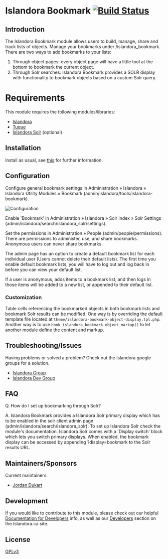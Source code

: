 # Islandora Bookmark [![Build Status](https://travis-ci.org/Islandora/islandora_bookmark.png?branch=7.x)](https://travis-ci.org/Islandora/islandora_bookmark)

## Introduction

The Islandora Bookmark module allows users to build, manage, share and track lists of objects. Manage your bookmarks under /islandora_bookmark. There are two ways to add bookmarks to your lists:

1. Through object pages: every object page will have a little tool at the bottom to bookmark the
current object.
2. Through Solr searches: Islandora Bookmark provides a SOLR display with functionality to
bookmark objects based on a custom Solr query.

# Requirements

This module requires the following modules/libraries:

* [Islandora](https://github.com/islandora/islandora)
* [Tuque](https://github.com/islandora/tuque)
* [Islandora Solr](https://github.com/islandora/islandora_solr_search) (optional)


## Installation

Install as usual, see [this](https://drupal.org/documentation/install/modules-themes/modules-7) for further information.

## Configuration

Configure general bookmark settings in Administration » Islandora » Islandora Utility Modules » Bookmark (admin/islandora/tools/islandora-bookmark).

![Configuration](https://camo.githubusercontent.com/e851eaa47d5ba712ff7e8579a91dd6da2b38ae64/687474703a2f2f692e696d6775722e636f6d2f7664747444534d2e706e67)

Enable 'Bookmark' in Administration » Islandora » Solr index » Solr Settings (admin/islandora/search/islandora_solr/settings).

Set the permissions in Administration » People (admin/people/permissions). There are permissions to administer, use, and share bookmarks. Anonymous users can never share bookmarks.

The admin page has an option to create a default bookmark list for each individual user (Users cannot delete their default lists). The first time you enable default bookmark lists, you will have to log out and log back in before you can view your default list.

If a user is anonymous, adds items to a bookmark list, and then logs in those items will be added to a new list, or appended to their default list.

### Customization

Table cells referencing the bookmarked objects in both bookmark lists and bookmark Solr results can be modified. One way is by overriding the default template file located at `theme/islandora-bookmark-object-display.tpl.php`. Another way is to use `hook_islandora_bookmark_object_markup()` to let another module define the content and markup.

## Troubleshooting/Issues

Having problems or solved a problem? Check out the Islandora google groups for a solution.

* [Islandora Group](https://groups.google.com/forum/?hl=en&fromgroups#!forum/islandora)
* [Islandora Dev Group](https://groups.google.com/forum/?hl=en&fromgroups#!forum/islandora-dev)

## FAQ

Q. How do I set up bookmarking through Solr?

A. Islandora Bookmark provides a Islandora Solr primary display which has to be enabled in the solr client admin page (admin/islandora/search/islandora_solr). To set up Islandora Solr check the module's documentation. Islandora Solr comes with a 'Display switch' block which lets you switch primary displays. When enabled, the bookmark display can be accessed by appending ?display=bookmark to the Solr results URL.

## Maintainers/Sponsors
Current maintainers:

* [Jordan Dukart](https://github.com/jordandukart)

## Development

If you would like to contribute to this module, please check out our helpful [Documentation for Developers](https://github.com/Islandora/islandora/wiki#wiki-documentation-for-developers) info, as well as our [Developers](http://islandora.ca/developers) section on the Islandora.ca site.

## License

[GPLv3](http://www.gnu.org/licenses/gpl-3.0.txt)

